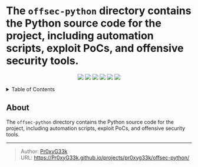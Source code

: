 # The `offsec-python` directory contains the Python source code for the project, including automation scripts, exploit PoCs, and offensive security tools.

<!--   my-icons -->
<p align="center">
    <a href="https://github.com/offsec-python/src"><img src="https://img.shields.io/badge/status-Maintenance-orange.svg?style=for-the-badge"></a>
    <a href="https://github.com/Pr0xyG33k/offsec-python/graphs/contributors"><img src="https://img.shields.io/github/contributors/Pr0xyG33k/offsec-python?style=for-the-badge"></a>
    <a href="https://github.com/Pr0xyG33k/offsec-python/stargazers"><img src="https://img.shields.io/github/stars/Pr0xyG33k/offsec-python?style=for-the-badge"></a>
    <a href="https://github.com/Pr0xyG33k/offsec-python/network/members"><img src="https://img.shields.io/github/forks/Pr0xyG33k/offsec-python.svg?style=for-the-badge"></a>
    <a href="https://github.com/Pr0xyG33k/offsec-python/issues"><img src="https://img.shields.io/github/issues/Pr0xyG33k/offsec-python.svg?style=for-the-badge"></a>
    <a href="https://github.com/Pr0xyG33k/offsec-python/blob/master/LICENSE"><img src="https://img.shields.io/github/license/Pr0xyG33k/offsec-python.svg?style=for-the-badge"></a>
</p>

<details>
  <summary>Table of Contents</summary>
  <ol>
    <li><a href="#about">about</a></li>
    <li><a href="#projects">projects</a></li>
    <li><a href="#contributing">contributing</a></li>
    <li><a href="#license">license</a></li>
  </ol>
</details>

## About

The `offsec-python` directory contains the Python source code for the project, including automation scripts, exploit PoCs, and offensive security tools. 


---

> Author: [Pr0xyG33k](https://github.com/Pr0xyG33k)  
> URL: https://Pr0xyG33k.github.io/projects/pr0xyg33k/offsec-python/  

